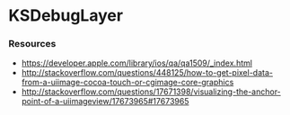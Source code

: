 # KSDebugLayer

### Resources

- <https://developer.apple.com/library/ios/qa/qa1509/_index.html>
- <http://stackoverflow.com/questions/448125/how-to-get-pixel-data-from-a-uiimage-cocoa-touch-or-cgimage-core-graphics>
- <http://stackoverflow.com/questions/17671398/visualizing-the-anchor-point-of-a-uiimageview/17673965#17673965>
